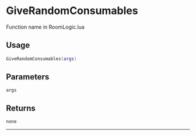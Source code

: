 # GiveRandomConsumables
Function name in RoomLogic.lua
## Usage
```lua
GiveRandomConsumables(args)
```
## Parameters
`args`
## Returns
`none`

---